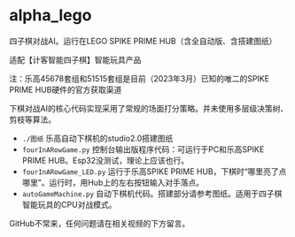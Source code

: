 # alpha_lego
四子棋对战AI。运行在LEGO SPIKE PRIME HUB（含全自动版、含搭建图纸）

适配【计客智能四子棋】智能玩具产品

注：乐高45678套组和51515套组是目前（2023年3月）已知的唯二的SPIKE PRIME HUB硬件的官方获取渠道

下棋对战AI的核心代码实现采用了常规的场面打分策略。并未使用多层级决策树、剪枝等算法。

- `./图纸` 乐高自动下棋机的studio2.0搭建图纸
- `fourInARowGame.py` 控制台输出版程序代码：可运行于PC和乐高SPIKE PRIME HUB。Esp32没测试，理论上应该也行。
- `fourInARowGame_LED.py` 运行于乐高SPIKE PRIME HUB，下棋时“哪里亮了点哪里”。运行时，用Hub上的左右按钮输入对手落点。
- `autoGameMachine.py` 自动下棋机代码。搭建部分请参考图纸。适用于四子棋智能玩具的CPU对战模式。

GitHub不常来，任何问题请在相关视频的下方留言。